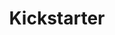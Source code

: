 ---
blog: https://medium.com/kickstarter/
facebook: https://www.facebook.com/Kickstarter/
googleplus: https://plus.google.com/118239121095465976293
instagram: https://www.instagram.com/kickstarter/
logohandle: kickstarter
sort: kickstarter
title: Kickstarter
twitter: https://x.com/kickstarter
website: https://www.kickstarter.com/
wikipedia: https://en.wikipedia.org/wiki/Kickstarter
youtube: https://www.youtube.com/user/kickstarter
---